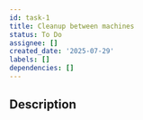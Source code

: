```yaml
---
id: task-1
title: Cleanup between machines
status: To Do
assignee: []
created_date: '2025-07-29'
labels: []
dependencies: []
---
```


## Description
